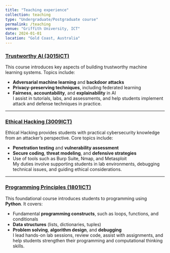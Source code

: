 ```yaml
---
title: "Teaching experience"
collection: teaching
type: "Undergraduate/Postgraduate course"
permalink: /teaching
venue: "Griffith University, ICT"
date: 2024-01-01
location: "Gold Coast, Australia"
---
```


### [Trustworthy AI (3015ICT)](https://www.griffith.edu.au/study/courses/trustworthy-ai-3015ICT#trimester-2-brisbane-south-nathan)
This course introduces key aspects of building trustworthy machine learning systems. Topics include:
- **Adversarial machine learning** and **backdoor attacks**  
- **Privacy-preserving techniques**, including federated learning  
- **Fairness**, **accountability**, and **explainability** in AI  
I assist in tutorials, labs, and assessments, and help students implement attack and defense techniques in practice.

---

### [Ethical Hacking (3009ICT)](https://www.griffith.edu.au/study/courses/ethical-hacking-3009ICT)
Ethical Hacking provides students with practical cybersecurity knowledge from an attacker’s perspective. Core topics include:
- **Penetration testing** and **vulnerability assessment**  
- **Secure coding**, **threat modeling**, and **defensive strategies**  
- Use of tools such as Burp Suite, Nmap, and Metasploit  
My duties involve supporting students in lab environments, debugging technical issues, and guiding ethical considerations.

---

### [Programming Principles (1801ICT)](https://www.griffith.edu.au/study/courses/programming-principles-1801ICT)
This foundational course introduces students to programming using **Python**. It covers:
- Fundamental **programming constructs**, such as loops, functions, and conditionals  
- **Data structures** (lists, dictionaries, tuples)  
- **Problem solving**, **algorithm design**, and **debugging**  
I lead hands-on lab sessions, review code, assist with assignments, and help students strengthen their programming and computational thinking skills.
